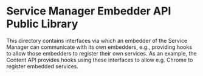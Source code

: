 # Service Manager Embedder API Public Library

This directory contains interfaces via which an embedder of the Service Manager
can communicate with its own embedders, e.g., providing hooks to allow those
embedders to register their own services. As an example, the Content API
provides hooks using these interfaces to allow e.g. Chrome to register embedded
services.
